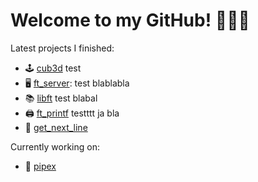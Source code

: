# Welcome to my GitHub! 🙋🏼‍♀️

Latest projects I finished:
- 🕹 [cub3d](https://github.com/mariadaan/cub3d)
	test
- 🖥 [ft_server](https://github.com/mariadaan/ft_server): test blablabla
- 📚 [libft](https://github.com/mariadaan/libft)
test blabal
- 🖨 [ft_printf](https://github.com/mariadaan/ft_printf)
     testttt ja bla
- 📄 [get_next_line](https://github.com/mariadaan/get_next_line)

Currently working on:
- 🍴 [pipex](https://github.com/mariadaan/pipex)